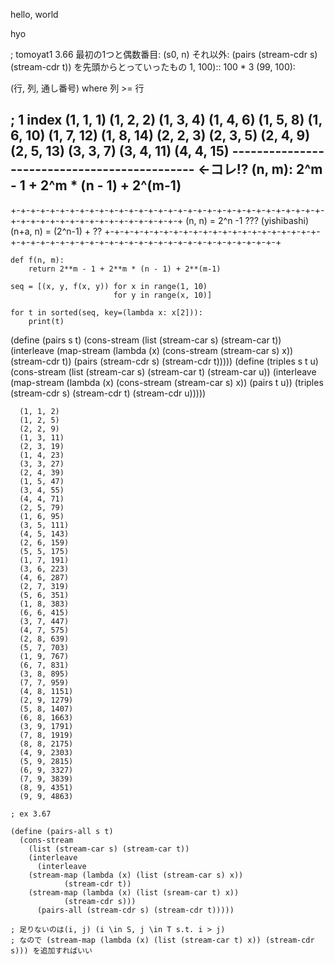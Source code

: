 hello, world




hyo




; tomoyat1
3.66
最初の1つと偶数番目: (s0, n)
それ以外: (pairs (stream-cdr s) (stream-cdr t)) を先頭からとっていったもの
1, 100):: 100 * 3
(99, 100):

(行, 列, 通し番号)
  where 列 >= 行

; 1 index
(1, 1, 1) (1, 2, 2) (1, 3, 4) (1, 4, 6) (1, 5, 8)  (1, 6, 10)  (1, 7, 12) (1, 8, 14)
          (2, 2, 3) (2, 3, 5) (2, 4, 9) (2, 5, 13)
                    (3, 3, 7) (3, 4, 11)
                              (4, 4, 15)
--------------------------------------------- <-コレ!?
(n, m): 2^m - 1 + 2^m * (n - 1) + 2^(m-1)
---------------------------------------------

+-+-+-+-+-+-+-+-+-+-+-+-+-+-+-+-+-+-+-+-+-+-+-+-+-+-+-+-+-+-+-+-+-+-+-+-+-+-+-+-+-+-+-+-+-+-+-+-+-+
(n, n) = 2^n -1 ??? (yishibashi)
(n+a, n) = (2^n-1) + ??
+-+-+-+-+-+-+-+-+-+-+-+-+-+-+-+-+-+-+-+-+-+-+-+-+-+-+-+-+-+-+-+-+-+-+-+-+-+-+-+-+-+-+-+-+-+-+-+-+-+

```python3
def f(n, m):
    return 2**m - 1 + 2**m * (n - 1) + 2**(m-1)

seq = [(x, y, f(x, y)) for x in range(1, 10)
                       for y in range(x, 10)]

for t in sorted(seq, key=(lambda x: x[2])):
    print(t)
```


(define (pairs s t)
    (cons-stream
        (list (stream-car s) (stream-car t))
        (interleave
            (map-stream (lambda (x)
                            (cons-stream (stream-car s) x))
                        (stream-cdr t))
            (pairs (stream-cdr s) (stream-cdr t)))))
(define (triples s t u)
    (cons-stream
        (list (stream-car s) (stream-car t) (stream-car u))
        (interleave
            (map-stream (lambda (x)
                            (cons-stream (stream-car s) x))
                        (pairs t u))
            (triples (stream-cdr s) (stream-cdr t) (stream-cdr u)))))


```
  (1, 1, 2)
  (1, 2, 5)
  (2, 2, 9)
  (1, 3, 11)
  (2, 3, 19)
  (1, 4, 23)
  (3, 3, 27)
  (2, 4, 39)
  (1, 5, 47)
  (3, 4, 55)
  (4, 4, 71)
  (2, 5, 79)
  (1, 6, 95)
  (3, 5, 111)
  (4, 5, 143)
  (2, 6, 159)
  (5, 5, 175)
  (1, 7, 191)
  (3, 6, 223)
  (4, 6, 287)
  (2, 7, 319)
  (5, 6, 351)
  (1, 8, 383)
  (6, 6, 415)
  (3, 7, 447)
  (4, 7, 575)
  (2, 8, 639)
  (5, 7, 703)
  (1, 9, 767)
  (6, 7, 831)
  (3, 8, 895)
  (7, 7, 959)
  (4, 8, 1151)
  (2, 9, 1279)
  (5, 8, 1407)
  (6, 8, 1663)
  (3, 9, 1791)
  (7, 8, 1919)
  (8, 8, 2175)
  (4, 9, 2303)
  (5, 9, 2815)
  (6, 9, 3327)
  (7, 9, 3839)
  (8, 9, 4351)
  (9, 9, 4863)
```


```yishibashi
; ex 3.67

(define (pairs-all s t)
  (cons-stream
    (list (stream-car s) (stream-car t))
    (interleave
      (interleave
	(stream-map (lambda (x) (list (stream-car s) x))
			(stream-cdr t))
	(stream-map (lambda (x) (list (sream-car t) x))
		    (stream-cdr s)))
      (pairs-all (stream-cdr s) (stream-cdr t)))))

; 足りないのは(i, j) (i \in S, j \in T s.t. i > j)
; なので (stream-map (lambda (x) (list (stream-car t) x)) (stream-cdr s))) を追加すればいい
```
